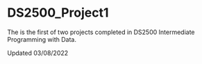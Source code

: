 # DS2500_Project1

The is the first of two projects completed in DS2500 Intermediate Programming with Data.

Updated 03/08/2022
